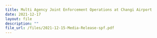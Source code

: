 ```yaml
---
title: Multi Agency Joint Enforcement Operations at Changi Airport
date: 2021-12-17
layout: file
description: ""
file_url: /files/2021-12-15-Media-Release-spf.pdf
---
```


